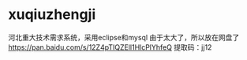 # xuqiuzhengji
河北重大技术需求系统，采用eclipse和mysql
由于太大了，所以放在网盘了
https://pan.baidu.com/s/12Z4pTIQZEll1HlcPlYhfeQ      提取码：jj12
